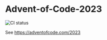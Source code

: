 # Advent-of-Code-2023

![CI status](https://github.com/mody/Advent-of-Code-2023/actions/workflows/cmake-single-platform.yml/badge.svg)

See https://adventofcode.com/2023
